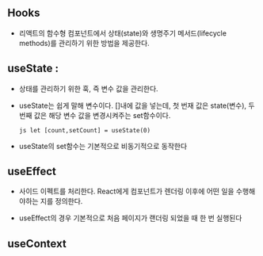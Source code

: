 ## Hooks 

- 리액트의 함수형 컴포넌트에서 상태(state)와 생명주기 메서드(lifecycle methods)를 관리하기 위한 방법을 제공한다.

## useState : 
- 상태를 관리하기 위한 훅, 즉 변수 값을 관리한다.
- useState는 쉽게 말해 변수이다. []내에 값을 넣는데, 첫 번재 값은 state(변수), 두 번째 값은 해당 변수 값을 변경시켜주는 set함수이다.

    ```js let [count,setCount] = useState(0) ```
- useState의 set함수는 기본적으로 비동기적으로 동작한다

## useEffect
- 사이드 이펙트를 처리한다. React에게 컴포넌트가 렌더링 이후에 어떤 일을 수행해야하는 지를 정의한다.

- useEffect의 경우 기본적으로 처음 페이지가 랜더링 되었을 때 한 번 실행된다
## useContext